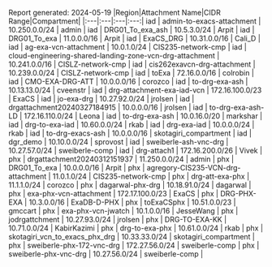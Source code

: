 Report generated: 2024-05-19
|Region|Attachment Name|CIDR Range|Compartment|
|:---|:---|:---|:---:|
iad | admin-to-exacs-attachment | 10.250.0.0/24 | admin |
iad | DRG01_To_exa_ash | 10.5.3.0/24 | Arpit |
iad | DRG01_To_exa | 11.0.0.0/16 | Arpit |
iad | ExaCS_DRG | 10.31.0.0/16 | Cali_D |
iad | ag-exa-vcn-attachment | 10.0.1.0/24 | CIS235-network-cmp |
iad | cloud-engineering-shared-landing-zone-vcn-drg-attachment | 10.241.0.0/16 | CISLZ-network-cmp |
iad | cis262exavcn-drg-attachment | 10.239.0.0/24 | CISLZ-network-cmp |
iad | toExa | 72.16.0.0/16 | colrobin |
iad | CMO-EXA-DRG-ATT | 10.0.0.0/16 | corozco |
iad | to-drg-exa-ash | 10.13.13.0/24 | cveenstr |
iad | drg-attachment-exa-iad-vcn | 172.16.100.0/23 | ExaCS |
iad | jo-exa-drg | 10.27.92.0/24 | jrolsen |
iad | drgattachment20240327184915 | 10.0.0.0/16 | jrolsen |
iad | to-drg-exa-ash-LD | 172.16.110.0/24 | Leona |
iad | to-drg-exa-ash | 10.0.16.0/20 | markshar |
iad | drg-to-exa-iad | 10.60.0.0/24 | rkab |
iad | drg-exa-iad | 10.0.0.0/24 | rkab |
iad | to-drg-exacs-ash | 10.0.0.0/16 | skotagiri_compartment |
iad | dgr_demo | 10.10.0.0/24 | sprovost |
iad | sweiberle-ash-vnc-drg | 10.27.57.0/24 | sweiberle-comp |
iad | drg-attach1 | 172.16.200.0/26 | Vivek |
phx | drgattachment20240312151937 | 11.250.0.0/24 | admin |
phx | DRG01_To_exa | 10.0.0.0/16 | Arpit |
phx | agregory-CIS235-VCN-drg-attachment | 11.0.1.0/24 | CIS235-network-cmp |
phx | drg-att-exa-phx | 11.1.1.0/24 | corozco |
phx | dagarwal-phx-drg | 10.18.91.0/24 | dagarwal |
phx | exa-phx-vcn-attachment | 172.17.100.0/23 | ExaCS |
phx | DRG-PHX-EXA | 10.3.0.0/16 | ExaDB-D-PHX |
phx | toExaCSphx | 10.51.0.0/23 | gmccart |
phx | exa-phx-vcn-jwatch | 10.1.0.0/16 | JesseWang |
phx | jodrgattchment | 10.27.93.0/24 | jrolsen |
phx | DRG-TO-EXA-KK | 10.71.0.0/24 | KabirKazimi |
phx | drg-to-exa-phx | 10.61.0.0/24 | rkab |
phx | skotagiri_vcn_to_exacs_phx_drg | 10.33.33.0/24 | skotagiri_compartment |
phx | sweiberle-phx-172-vnc-drg | 172.27.56.0/24 | sweiberle-comp |
phx | sweiberle-phx-vnc-drg | 10.27.56.0/24 | sweiberle-comp |
